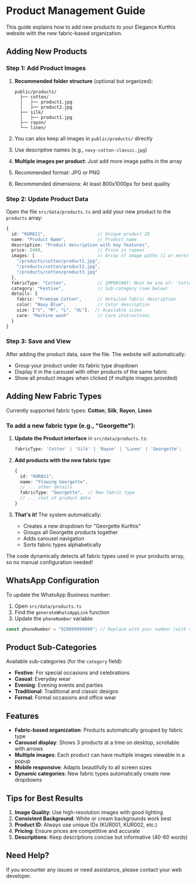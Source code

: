 # Product Management Guide

This guide explains how to add new products to your Elegance Kurthis website with the new fabric-based organization.

## Adding New Products

### Step 1: Add Product Images

1. **Recommended folder structure** (optional but organized):
   ```
   public/products/
     ├── cotton/
     │   ├── product1.jpg
     │   ├── product2.jpg
     ├── silk/
     │   ├── product1.jpg
     ├── rayon/
     └── linen/
   ```
   
2. You can also keep all images in `public/products/` directly
3. Use descriptive names (e.g., `navy-cotton-classic.jpg`)
4. **Multiple images per product**: Just add more image paths in the array
5. Recommended format: JPG or PNG
6. Recommended dimensions: At least 800x1000px for best quality

### Step 2: Update Product Data

Open the file `src/data/products.ts` and add your new product to the `products` array:

```typescript
{
  id: "KUR011",                    // Unique product ID
  name: "Product Name",            // Product name
  description: "Product description with key features",
  price: 2499,                     // Price in rupees
  images: [                        // Array of image paths (1 or more)
    "/products/cotton/product1.jpg",
    "/products/cotton/product2.jpg",
    "/products/cotton/product3.jpg"
  ],
  fabricType: "Cotton",            // IMPORTANT: Must be one of: 'Cotton', 'Silk', 'Rayon', 'Linen'
  category: "Festive",             // Sub-category (see below)
  details: {
    fabric: "Premium Cotton",      // Detailed fabric description
    color: "Navy Blue",            // Color description
    size: ["S", "M", "L", "XL"],  // Available sizes
    care: "Machine wash"           // Care instructions
  }
}
```

### Step 3: Save and View

After adding the product data, save the file. The website will automatically:
- Group your product under its fabric type dropdown
- Display it in the carousel with other products of the same fabric
- Show all product images when clicked (if multiple images provided)

## Adding New Fabric Types

Currently supported fabric types: **Cotton**, **Silk**, **Rayon**, **Linen**

### To add a new fabric type (e.g., "Georgette"):

1. **Update the Product interface** in `src/data/products.ts`:
   ```typescript
   fabricType: 'Cotton' | 'Silk' | 'Rayon' | 'Linen' | 'Georgette';
   ```

2. **Add products with the new fabric type**:
   ```typescript
   {
     id: "KUR011",
     name: "Flowing Georgette",
     // ... other details
     fabricType: "Georgette",  // New fabric type
     // ... rest of product data
   }
   ```

3. **That's it!** The system automatically:
   - Creates a new dropdown for "Georgette Kurthis"
   - Groups all Georgette products together
   - Adds carousel navigation
   - Sorts fabric types alphabetically

The code dynamically detects all fabric types used in your products array, so no manual configuration needed!

## WhatsApp Configuration

To update the WhatsApp Business number:

1. Open `src/data/products.ts`
2. Find the `generateWhatsAppLink` function
3. Update the `phoneNumber` variable:

```typescript
const phoneNumber = "919999999999"; // Replace with your number (with country code)
```

## Product Sub-Categories

Available sub-categories (for the `category` field):
- **Festive**: For special occasions and celebrations
- **Casual**: Everyday wear
- **Evening**: Evening events and parties
- **Traditional**: Traditional and classic designs
- **Formal**: Formal occasions and office wear

## Features

- **Fabric-based organization**: Products automatically grouped by fabric type
- **Carousel display**: Shows 3 products at a time on desktop, scrollable with arrows
- **Multiple images**: Each product can have multiple images viewable in a popup
- **Mobile responsive**: Adapts beautifully to all screen sizes
- **Dynamic categories**: New fabric types automatically create new dropdowns

## Tips for Best Results

1. **Image Quality**: Use high-resolution images with good lighting
2. **Consistent Background**: White or cream backgrounds work best
3. **Product ID**: Always use unique IDs (KUR001, KUR002, etc.)
4. **Pricing**: Ensure prices are competitive and accurate
5. **Descriptions**: Keep descriptions concise but informative (40-60 words)

## Need Help?

If you encounter any issues or need assistance, please contact your web developer.
